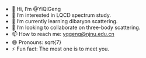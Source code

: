 - 👋 Hi, I’m @YiQiGeng
- 👀 I’m interested in LQCD spectrum study.
- 🌱 I’m currently learning dibaryon scattering.
- 💞️ I’m looking to collaborate on three-body scattering.
- 📫 How to reach me: yqgeng@njnu.edu.cn
- 😄 Pronouns: sqrt{7}
- ⚡ Fun fact: The most one is to meet you.

<!---
YiQiGeng/YiQiGeng is a ✨ special ✨ repository because its `README.md` (this file) appears on your GitHub profile.
You can click the Preview link to take a look at your changes.
--->
